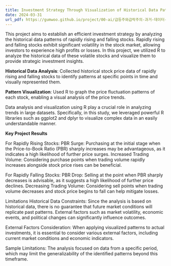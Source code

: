 ```yaml
---
title: Investment Strategy Through Visualization of Historical Data Patterns of Rapidly Rising and Falling Stocks date
date: 2024-03-31
url_pdf: https://gumwoo.github.io/project/00-ai/급등주와급락주의-과거-데이터-패턴-시각화를-통한-투자전략.pdf
---
```

This project aims to establish an efficient investment strategy by analyzing the historical data patterns of rapidly rising and falling stocks. Rapidly rising and falling stocks exhibit significant volatility in the stock market, allowing investors to experience high profits or losses. In this project, we utilized R to analyze the historical data of these volatile stocks and visualize them to provide strategic investment insights.

<!--more-->

**Historical Data Analysis**: Collected historical stock price data of rapidly rising and falling stocks to identify patterns at specific points in time and visually represented them.<br>

**Pattern Visualization**: Used R to graph the price fluctuation patterns of each stock, enabling a visual analysis of the price trends.

Data analysis and visualization using R play a crucial role in analyzing trends in large datasets. Specifically, in this study, we leveraged powerful R libraries such as ggplot2 and dplyr to visualize complex data in an easily understandable manner.

**Key Project Results**

For Rapidly Rising Stocks:
PBR Surge: Purchasing at the initial stage when the Price-to-Book Ratio (PBR) sharply increases may be advantageous, as it indicates a high likelihood of further price surges.
Increased Trading Volume: Considering purchase points when trading volume rapidly increases alongside stock price rises can be beneficial.

For Rapidly Falling Stocks:
PBR Drop: Selling at the point when PBR sharply decreases is advisable, as it suggests a high likelihood of further price declines.
Decreasing Trading Volume: Considering sell points when trading volume decreases and stock price begins to fall can help mitigate losses.

Limitations
Historical Data Constraints: Since the analysis is based on historical data, there is no guarantee that future market conditions will replicate past patterns. External factors such as market volatility, economic events, and political changes can significantly influence outcomes.

External Factors Consideration: When applying visualized patterns to actual investments, it is essential to consider various external factors, including current market conditions and economic indicators.

Sample Limitations: The analysis focused on data from a specific period, which may limit the generalizability of the identified patterns beyond this timeframe.